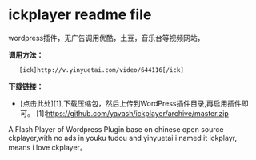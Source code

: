 # ickplayer readme file

wordpress插件，无广告调用优酷，土豆，音乐台等视频网站，

**调用方法：**
```sh
   [ick]http://v.yinyuetai.com/video/644116[/ick]
```

**下载链接：**
- [点击此处][1],下载压缩包，然后上传到WordPress插件目录,再启用插件即可。
[1]:https://github.com/yavash/ickplayer/archive/master.zip


A Flash Player of Wordpress Plugin base on chinese open source ckplayer,with no ads in youku tudou and yinyuetai
i named it ickplayr, means i love ckplayer。

